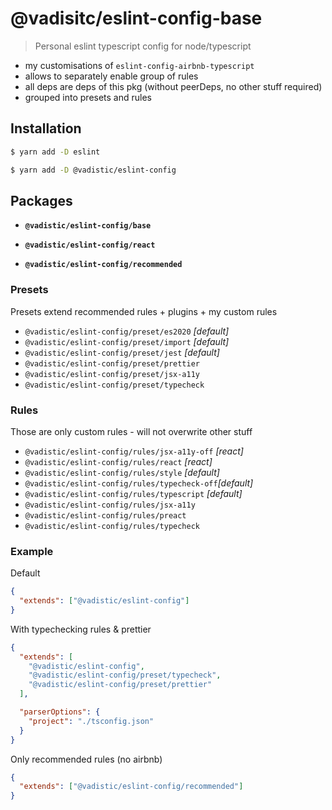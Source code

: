 # @vadisitc/eslint-config-base

> Personal eslint typescript config for node/typescript

- my customisations of `eslint-config-airbnb-typescript`
- allows to separately enable group of rules
- all deps are deps of this pkg (without peerDeps, no other stuff required)
- grouped into presets and rules

## Installation

```sh
$ yarn add -D eslint

$ yarn add -D @vadistic/eslint-config

```

## Packages

- **`@vadistic/eslint-config/base`**

- **`@vadistic/eslint-config/react`**

- **`@vadistic/eslint-config/recommended`**

### Presets

Presets extend recommended rules + plugins + my custom rules

- `@vadistic/eslint-config/preset/es2020` *[default]*
- `@vadistic/eslint-config/preset/import` *[default]*
- `@vadistic/eslint-config/preset/jest` *[default]*
- `@vadistic/eslint-config/preset/prettier`
- `@vadistic/eslint-config/preset/jsx-a11y`
- `@vadistic/eslint-config/preset/typecheck`

### Rules

Those are only custom rules - will not overwrite other stuff

- `@vadistic/eslint-config/rules/jsx-a11y-off` *[react]*
- `@vadistic/eslint-config/rules/react` *[react]*
- `@vadistic/eslint-config/rules/style` *[default]*
- `@vadistic/eslint-config/rules/typecheck-off`*[default]*
- `@vadistic/eslint-config/rules/typescript` *[default]*
- `@vadistic/eslint-config/rules/jsx-a11y`
- `@vadistic/eslint-config/rules/preact`
- `@vadistic/eslint-config/rules/typecheck`

### Example

Default

```json
{
  "extends": ["@vadistic/eslint-config"]
}
```

With typechecking rules & prettier

```json
{
  "extends": [
    "@vadistic/eslint-config",
    "@vadistic/eslint-config/preset/typecheck",
    "@vadistic/eslint-config/preset/prettier"
  ],

  "parserOptions": {
    "project": "./tsconfig.json"
  }
}
```

Only recommended rules (no airbnb)

```json
{
  "extends": ["@vadistic/eslint-config/recommended"]
}
```

